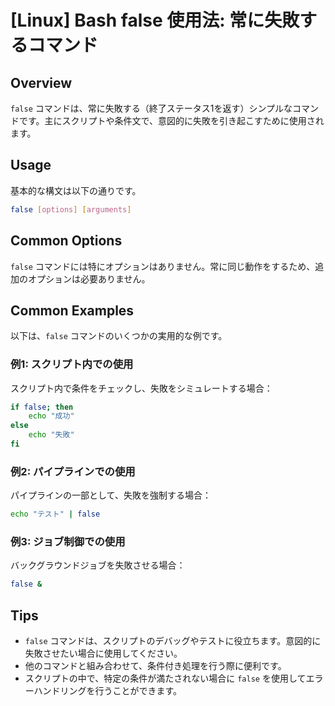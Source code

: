 # [Linux] Bash false 使用法: 常に失敗するコマンド

## Overview
`false` コマンドは、常に失敗する（終了ステータス1を返す）シンプルなコマンドです。主にスクリプトや条件文で、意図的に失敗を引き起こすために使用されます。

## Usage
基本的な構文は以下の通りです。

```bash
false [options] [arguments]
```

## Common Options
`false` コマンドには特にオプションはありません。常に同じ動作をするため、追加のオプションは必要ありません。

## Common Examples
以下は、`false` コマンドのいくつかの実用的な例です。

### 例1: スクリプト内での使用
スクリプト内で条件をチェックし、失敗をシミュレートする場合：

```bash
if false; then
    echo "成功"
else
    echo "失敗"
fi
```

### 例2: パイプラインでの使用
パイプラインの一部として、失敗を強制する場合：

```bash
echo "テスト" | false
```

### 例3: ジョブ制御での使用
バックグラウンドジョブを失敗させる場合：

```bash
false &
```

## Tips
- `false` コマンドは、スクリプトのデバッグやテストに役立ちます。意図的に失敗させたい場合に使用してください。
- 他のコマンドと組み合わせて、条件付き処理を行う際に便利です。
- スクリプトの中で、特定の条件が満たされない場合に `false` を使用してエラーハンドリングを行うことができます。